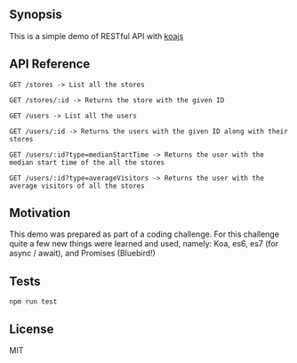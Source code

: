 ## Synopsis

This is a simple demo of RESTful API with [koajs](http://koajs.com/)

## API Reference

```
GET /stores -> List all the stores

GET /stores/:id -> Returns the store with the given ID

GET /users -> List all the users

GET /users/:id -> Returns the users with the given ID along with their stores

GET /users/:id?type=medianStartTime -> Returns the user with the median start time of the all the stores

GET /users/:id?type=averageVisitors -> Returns the user with the average visitors of all the stores
```

## Motivation

This demo was prepared as part of a coding challenge. For this challenge quite a few new things were learned and used, namely: Koa, es6, es7 (for async / await), and Promises (Bluebird!)

## Tests

```
npm run test
```

## License

MIT